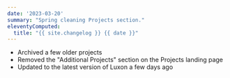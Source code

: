 ```yaml
---
date: '2023-03-20'
summary: "Spring cleaning Projects section."
eleventyComputed:
  title: "{{ site.changelog }} {{ date }}"
---
```

* Archived a few older projects
* Removed the "Additional Projects" section on the Projects landing page
* Updated to the latest version of Luxon a few days ago